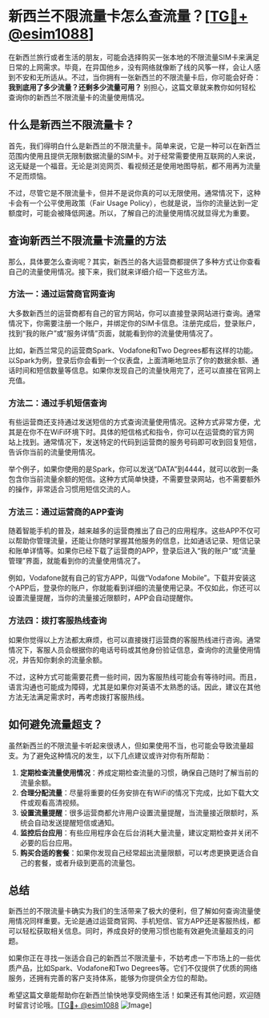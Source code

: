 # 新西兰不限流量卡怎么查流量？[[TG💪+ @esim1088](https://t.me/s/esim1088)]

在新西兰旅行或者生活的朋友，可能会选择购买一张本地的不限流量SIM卡来满足日常的上网需求。毕竟，在异国他乡，没有网络就像断了线的风筝一样，会让人感到不安和无所适从。不过，当你拥有一张新西兰的不限流量卡后，你可能会好奇：**我到底用了多少流量？还剩多少流量可用？** 别担心，这篇文章就来教你如何轻松查询你的新西兰不限流量卡的流量使用情况。

## 什么是新西兰不限流量卡？

首先，我们得明白什么是新西兰的不限流量卡。简单来说，它是一种可以在新西兰范围内使用且提供无限制数据流量的SIM卡。对于经常需要使用互联网的人来说，这无疑是一个福音。无论是浏览网页、看视频还是使用地图导航，都不用再为流量不足而烦恼。

不过，尽管它是不限流量卡，但并不是说你真的可以无限使用。通常情况下，这种卡会有一个公平使用政策（Fair Usage Policy），也就是说，当你的流量达到一定额度时，可能会被降低网速。所以，了解自己的流量使用情况就显得尤为重要。

## 查询新西兰不限流量卡流量的方法

那么，具体要怎么查询呢？其实，新西兰的各大运营商都提供了多种方式让你查看自己的流量使用情况。接下来，我们就来详细介绍一下这些方法。

### 方法一：通过运营商官网查询

大多数新西兰的运营商都有自己的官方网站，你可以直接登录网站进行查询。通常情况下，你需要注册一个账户，并绑定你的SIM卡信息。注册完成后，登录账户，找到“我的账户”或“服务详情”页面，就能看到你的流量使用情况了。

比如，新西兰常见的运营商Spark、Vodafone和Two Degrees都有这样的功能。以Spark为例，登录后你会看到一个仪表盘，上面清晰地显示了你的数据余额、通话时间和短信数量等信息。如果你发现自己的流量快用完了，还可以直接在官网上充值。

### 方法二：通过手机短信查询

有些运营商还支持通过发送短信的方式查询流量使用情况。这种方式非常方便，尤其是在你不在WiFi环境下时。具体的短信格式和指令，你可以在运营商的官方网站上找到。通常情况下，发送特定的代码到运营商的服务号码即可收到回复短信，告诉你当前的流量使用情况。

举个例子，如果你使用的是Spark，你可以发送“DATA”到4444，就可以收到一条包含你当前流量余额的短信。这种方式简单快捷，不需要登录网站，也不需要额外的操作，非常适合习惯用短信交流的人。

### 方法三：通过运营商的APP查询

随着智能手机的普及，越来越多的运营商推出了自己的应用程序。这些APP不仅可以帮助你管理流量，还能让你随时掌握其他服务的信息，比如通话记录、短信记录和账单详情等。如果你已经下载了运营商的APP，登录后进入“我的账户”或“流量管理”界面，就能看到你的流量使用情况了。

例如，Vodafone就有自己的官方APP，叫做“Vodafone Mobile”。下载并安装这个APP后，登录你的账户，你就能看到详细的流量使用记录。不仅如此，你还可以设置流量提醒，当你的流量接近限额时，APP会自动提醒你。

### 方法四：拨打客服热线查询

如果你觉得以上方法都太麻烦，也可以直接拨打运营商的客服热线进行咨询。通常情况下，客服人员会根据你的电话号码或其他身份验证信息，查询你的流量使用情况，并告知你剩余的流量余额。

不过，这种方式可能需要花费一些时间，因为客服热线可能会有等待时间。而且，语言沟通也可能成为障碍，尤其是如果你对英语不太熟悉的话。因此，建议在其他方法无法满足需求时，再考虑拨打客服热线。

## 如何避免流量超支？

虽然新西兰的不限流量卡听起来很诱人，但如果使用不当，也可能会导致流量超支。为了避免这种情况的发生，以下几点建议或许对你有所帮助：

1. **定期检查流量使用情况**：养成定期检查流量的习惯，确保自己随时了解当前的流量余额。
2. **合理分配流量**：尽量将重要的任务安排在有WiFi的情况下完成，比如下载大文件或观看高清视频。
3. **设置流量提醒**：很多运营商都允许用户设置流量提醒，当流量接近限额时，系统会自动发送提醒短信或通知。
4. **监控后台应用**：有些应用程序会在后台消耗大量流量，建议定期检查并关闭不必要的后台应用。
5. **购买合适的套餐**：如果你发现自己经常超出流量限额，可以考虑更换更适合自己的套餐，或者升级到更高的流量包。

## 总结

新西兰的不限流量卡确实为我们的生活带来了极大的便利，但了解如何查询流量使用情况同样重要。无论是通过运营商官网、手机短信、官方APP还是客服热线，都可以轻松获取相关信息。同时，养成良好的使用习惯也能有效避免流量超支的问题。

如果你正在寻找一张适合自己的新西兰不限流量卡，不妨考虑一下市场上的一些优质产品，比如Spark、Vodafone和Two Degrees等。它们不仅提供了优质的网络服务，还拥有完善的客户支持体系，能够为你提供全方位的帮助。

希望这篇文章能帮助你在新西兰愉快地享受网络生活！如果还有其他问题，欢迎随时留言讨论哦。[[TG💪+ @esim1088](https://t.me/s/esim1088) ![Image](https://i.postimg.cc/4NQfJmqS/Snipaste-2025-05-13-00-14-12.png)]